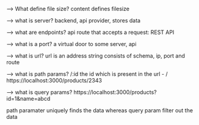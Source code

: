 --> What define file size?
content defines filesize

--> what is server?
backend, api provider, stores data


--> what are endpoints?
api route that accepts a request: REST API

--> what is a port?
a virtual door to some server, api

--> what is url?
url is an address string consists of schema, ip, port and route

--> what is path params?
/:id 
the id which is present in the url - /
https://localhost:3000/products/2343

--> what is query params?
https://localhost:3000/products?id=1&name=abcd


path paramater uniquely finds the data whereas query param filter out the data








